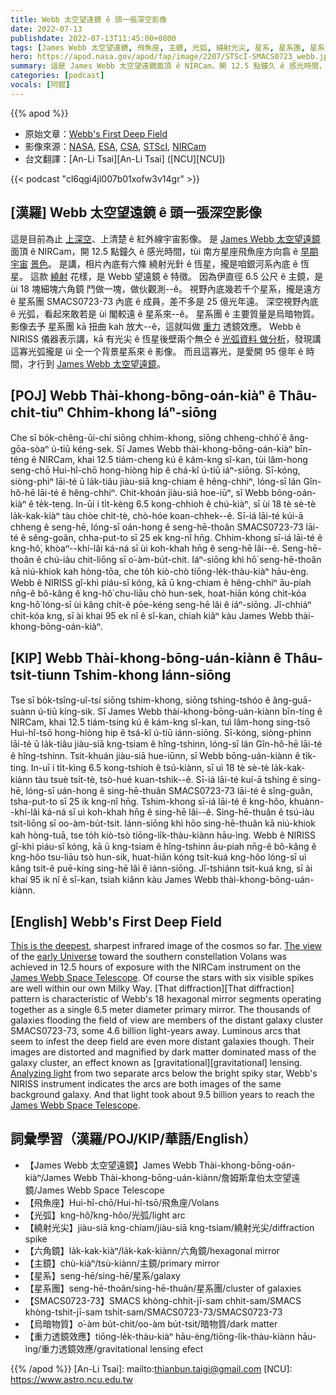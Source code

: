 ```yaml
---
title: Webb 太空望遠鏡 ê 頭一張深空影像
date: 2022-07-13
publishdate: 2022-07-13T11:45:00+0800
tags: [James Webb 太空望遠鏡, 飛魚座, 主鏡, 光弧, 繞射光尖, 星系, 星系團, 星系團 SMACS0723-73, 烏暗物質, 重力透鏡效應, 六角鏡]
hero: https://apod.nasa.gov/apod/fap/image/2207/STScI-SMACS0723_webb.jpg
summary: 這是 James Webb 太空望遠鏡面頂 ê NIRCam，開 12.5 點鐘久 ê 感光時間，tùi 南方星座飛魚座方向翕 ê 早期宇宙影像。
categories: [podcast]
vocals: [阿錕]
---
```


{{% apod %}}

- 原始文章：[Webb's First Deep Field](https://apod.nasa.gov/apod/ap220713.html)
- 影像來源：[NASA](https://www.nasa.gov), [ESA](https://www.esa.int/), [CSA](https://www.asc-csa.gc.ca/eng/), [STScI](https://www.stsci.edu/), [NIRCam](https://webbtelescope.org/contents/media/images/01FA0SZSEW1TZ51BHG0EGW2EZP)
- 台文翻譯：[An-Li Tsai][An-Li Tsai] ([NCU][NCU])

{{< podcast "cl6qgi4jl007b01xofw3v14gr" >}}

## [漢羅] Webb 太空望遠鏡 ê 頭一張深空影像
這是目前為止 [上深空][This is the deepest]、上清楚 ê 紅外線宇宙影像。
是 [James Webb 太空望遠鏡][James Webb Space Telescope 1] 面頂 ê NIRCam，開 12.5 點鐘久 ê 感光時間，tùi 南方星座飛魚座方向翕 ê [早期宇宙][early Universe] [景色][The view]。
是講，相片內底有六條 繞射光針 ê 恆星，攏是咱銀河系內底 ê 恆星。
這款 [繞射][That diffraction t] 花樣，是 Webb 望遠鏡 ê 特徵。
因為伊直徑 6.5 公尺 ê 主鏡，是 ùi 18 塊細塊六角鏡 鬥做一塊，做伙觀測--ê。
視野內底幾若千个星系，攏是遠方 ê 星系團 SMACS0723-73 內底 ê 成員，差不多是 25 億光年遠。
深空視野內底 ê 光弧，看起來敢若是 ùi 閣較遠 ê 星系來--ê。
星系團 ê 主要質量是烏暗物質。
影像去予 星系團 kā 扭曲 kah 放大--ê，這就叫做 [重力][gravitational t] 透鏡效應。
Webb ê NIRISS 儀器表示講，kā 有光尖 ê 恆星後壁兩个無仝 ê [光弧資料 做分析][Analyzing light]，發現講這寡光弧攏是 ùi 仝一个背景星系來 ê 影像。
而且這寡光，是愛開 95 億年 ê 時間，才行到 [James Webb 太空望遠鏡][James Webb Space Telescope 2]。


## [POJ] Webb Thài-khong-bōng-oán-kiàⁿ ê Thâu-chi̍t-tiuⁿ Chhim-khong Iáⁿ-siōng
Che sī bo̍k-chêng-ûi-chí siōng chhim-khong, siōng chheng-chhó͘ ê âng-gōa-sòaⁿ ú-tiū kéng-sek.
Sī James Webb thài-khong-bōng-oán-kiàⁿ bīn-téng ê NIRCam, khai 12.5 tiám-cheng kú ê kám-kng sî-kan, tùi lâm-hong seng-chō Hui-hî-chō hong-hiòng hip ê chá-kî ú-tiū iáⁿ-siōng.
Sī-kóng, siòng-phìⁿ lāi-té ū la̍k-tiâu jiàu-siā kng-chiam ê hêng-chhiⁿ, lóng-sī lán Gîn-hô-hē lāi-té ê hêng-chhiⁿ.
Chit-khoán jiàu-siā hoe-iūⁿ, sī Webb bōng-oán-kiàⁿ ê te̍k-teng.
In-ūi i ti̍t-kèng 6.5 kong-chhioh ê chú-kiàⁿ, sī ùi 18 tè sè-tè la̍k-kak-kiàⁿ tàu chòe chi̍t-tè, chò-hóe koan-chhek--ê.
Sī-iá lāi-té kúi-ā chheng ê seng-hē, lóng-sī oán-hong ê seng-hē-thoân SMACS0723-73 lāi-té ê sêng-goân, chha-put-to sī 25 ek kng-nî hn̄g.
Chhim-khong sī-iá lāi-té ê kng-hô͘, khòaⁿ--khí-lâi ká-ná sī ùi koh-khah hn̄g ê seng-hē lâi--ê.
Seng-hē-thoân ê chú-iàu chit-liōng sī o͘-àm-bu̍t-chit.
Iáⁿ-siōng khì hō͘ seng-hē-thoân kā niú-khiok kah hòng-tōa, che to̍h kiò-chò tiōng-le̍k-thàu-kiàⁿ hāu-èng.
Webb ê NIRISS gî-khì piáu-sī kóng, kā ū kng-chiam ê hêng-chhiⁿ āu-piah nn̄g-ê bô-kâng ê kng-hô͘ chu-liāu chò hun-sek, hoat-hiān kóng chit-kóa kng-hô͘ lóng-sī ùi kâng chi̍t-ê pōe-kéng seng-hē lâi ê iáⁿ-siōng.
Jî-chhiáⁿ chit-kóa kng, sī ài khai 95 ek nî ê sî-kan, chiah kiâⁿ kàu James Webb thài-khong-bōng-oán-kiàⁿ.

## [KIP] Webb Thài-khong-bōng-uán-kiànn ê Thâu-tsi̍t-tiunn Tshim-khong Iánn-siōng
Tse sī bo̍k-tsîng-uî-tsí siōng tshim-khong, siōng tshing-tshóo ê âng-guā-suànn ú-tiū kíng-sik.
Sī James Webb thài-khong-bōng-uán-kiànn bīn-tíng ê NIRCam, khai 12.5 tiám-tsing kú ê kám-kng sî-kan, tuì lâm-hong sing-tsō Hui-hî-tsō hong-hiòng hip ê tsá-kî ú-tiū iánn-siōng.
Sī-kóng, siòng-phìnn lāi-té ū la̍k-tiâu jiàu-siā kng-tsiam ê hîng-tshinn, lóng-sī lán Gîn-hô-hē lāi-té ê hîng-tshinn.
Tsit-khuán jiàu-siā hue-iūnn, sī Webb bōng-uán-kiànn ê ti̍k-ting.
In-uī i ti̍t-kìng 6.5 kong-tshioh ê tsú-kiànn, sī uì 18 tè sè-tè la̍k-kak-kiànn tàu tsuè tsi̍t-tè, tsò-hué kuan-tshik--ê.
Sī-iá lāi-té kuí-ā tshing ê sing-hē, lóng-sī uán-hong ê sing-hē-thuân SMACS0723-73 lāi-té ê sîng-guân, tsha-put-to sī 25 ik kng-nî hn̄g.
Tshim-khong sī-iá lāi-té ê kng-hôo, khuànn--khí-lâi ká-ná sī uì koh-khah hn̄g ê sing-hē lâi--ê.
Sing-hē-thuân ê tsú-iàu tsit-liōng sī oo-àm-bu̍t-tsit.
Iánn-siōng khì hōo sing-hē-thuân kā niú-khiok kah hòng-tuā, tse to̍h kiò-tsò tiōng-li̍k-thàu-kiànn hāu-ìng.
Webb ê NIRISS gî-khì piáu-sī kóng, kā ū kng-tsiam ê hîng-tshinn āu-piah nn̄g-ê bô-kâng ê kng-hôo tsu-liāu tsò hun-sik, huat-hiān kóng tsit-kuá kng-hôo lóng-sī uì kâng tsi̍t-ê puē-kíng sing-hē lâi ê iánn-siōng.
Jî-tshiánn tsit-kuá kng, sī ài khai 95 ik nî ê sî-kan, tsiah kiânn kàu James Webb thài-khong-bōng-uán-kiànn.

## [English] Webb's First Deep Field
[This is the deepest][This is the deepest], sharpest infrared image of the cosmos so far.
[The view][The view] of the [early Universe][early Universe] toward the southern constellation Volans was achieved in 12.5 hours of exposure with the NIRCam instrument on the [James Webb Space Telescope][James Webb Space Telescope 1].
Of course the stars with six visible spikes are well within our own Milky Way.
[That diffraction][That diffraction] pattern is characteristic of Webb's 18 hexagonal mirror segments operating together as a single 6.5 meter diameter primary mirror.
The thousands of galaxies flooding the field of view are members of the distant galaxy cluster SMACS0723-73, some 4.6 billion light-years away.
Luminous arcs that seem to infest the deep field are even more distant galaxies though.
Their images are distorted and magnified by dark matter dominated mass of the galaxy cluster, an effect known as [gravitational][gravitational] lensing.
[Analyzing light][Analyzing light] from two separate arcs below the bright spiky star, Webb's NIRISS instrument indicates the arcs are both images of the same background galaxy.
And that light took about 9.5 billion years to reach the [James Webb Space Telescope][James Webb Space Telescope 2].

## 詞彙學習（漢羅/POJ/KIP/華語/English）
- 【James Webb 太空望遠鏡】James Webb Thài-khong-bōng-oán-kiàⁿ/James Webb Thài-khong-bōng-uán-kiànn/詹姆斯韋伯太空望遠鏡/James Webb Space Telescope
- 【飛魚座】Hui-hî-chō/Hui-hî-tsō/飛魚座/Volans
- 【光弧】kng-hô͘/kng-hôo/光弧/light arc
- 【繞射光尖】jiàu-siā kng-chiam/jiàu-siā kng-tsiam/繞射光尖/diffraction spike
- 【六角鏡】la̍k-kak-kiàⁿ/la̍k-kak-kiànn/六角鏡/hexagonal mirror
- 【主鏡】chù-kiàⁿ/tsù-kiànn/主鏡/primary mirror
- 【星系】seng-hē/sing-hē/星系/galaxy
- 【星系團】seng-hē-thoân/sing-hē-thuân/星系團/cluster of galaxies
- 【SMACS0723-73】SMACS khòng-chhit-jī-sam chhit-sam/SMACS khòng-tshit-jī-sam tshit-sam/SMACS0723-73/SMACS0723-73
- 【烏暗物質】o͘-àm bu̍t-chit/oo-àm bu̍t-tsit/暗物質/dark matter
- 【重力透鏡效應】tiōng-le̍k-thàu-kiàⁿ hāu-èng/tiōng-li̍k-thàu-kiànn hāu-ìng/重力透鏡效應/gravitational lensing efect


{{% /apod %}}
[An-Li Tsai]: mailto:thianbun.taigi@gmail.com
[NCU]: https://www.astro.ncu.edu.tw


[This is the deepest]:https://webbtelescope.org/contents/media/images/2022/038/01G7JGTH21B5GN9VCYAHBXKSD1
[The view]:https://webbtelescope.org/news/first-images/gallery/zoomable-image-deep-field-smacs-0723
[early Universe]:https://webbtelescope.org/contents/articles/how-does-webb-see-back-in-time
[James Webb Space Telescope 1]:https://webbtelescope.org/
[That diffraction e]:https://apod.nasa.gov/apod/ap220319.html
[That diffraction t]:https://apod.tw/daily/20220319/
[gravitational e]:https://apod.nasa.gov/apod/ap220511.html
[gravitational t]:https://apod.tw/daily/20220511/
[Analyzing light]:https://webbtelescope.org/contents/media/images/2022/035/01G7HRMY93K0BCCBKCABAQH0V7
[James Webb Space Telescope 2]:https://webbtelescope.org/contents/news-releases/2022/news-2022-028?Tag=Webb%20Mission
